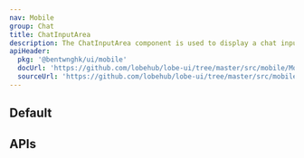 ```yaml
---
nav: Mobile
group: Chat
title: ChatInputArea
description: The ChatInputArea component is used to display a chat input area with expandable and collapsible feature, and a send button to submit the chat message. It can be customized with actions and footer, and also supports input value change and composition event for Chinese input.
apiHeader:
  pkg: '@bentwnghk/ui/mobile'
  docUrl: 'https://github.com/lobehub/lobe-ui/tree/master/src/mobile/MobileChatInputArea/index.md'
  sourceUrl: 'https://github.com/lobehub/lobe-ui/tree/master/src/mobile/MobileChatInputArea/index.tsx'
---
```


## Default

<code src="./demos/index.tsx" nopadding></code>

## APIs

<API></API>
